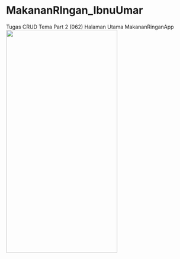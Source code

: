 # MakananRIngan_IbnuUmar
 Tugas CRUD Tema Part 2 (062)
 Halaman Utama MakananRinganApp
 <img src=")https://github.com/IbnuUmarrr/MakananRIngan_IbnuUmar/blob/main/Screenshot_20230702_202217.png" width="300" height="600">
